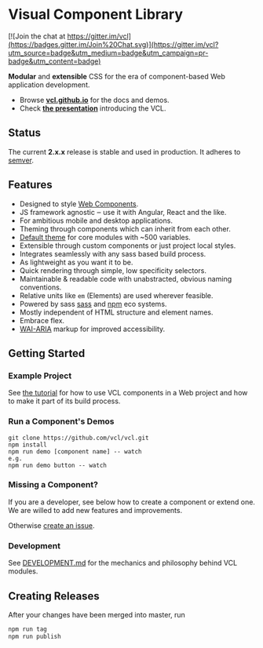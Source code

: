 # Visual Component Library

[![Join the chat at https://gitter.im/vcl](https://badges.gitter.im/Join%20Chat.svg)](https://gitter.im/vcl?utm_source=badge&utm_medium=badge&utm_campaign=pr-badge&utm_content=badge)

**Modular** and **extensible** CSS for the era of component-based
Web application development.

- Browse **[vcl.github.io](https://vcl.github.io/)** for the docs and demos.
- Check **[the presentation](https://vcl.github.io/presentation/index.html)**
introducing the VCL.

## Status

The current **2.x.x** release is stable and used in production. It adheres to
[semver](http://semver.org/).

## Features

- Designed to style [Web Components](http://webcomponents.org/).
- JS framework agnostic ‒ use it with Angular, React and the like.
- For ambitious mobile and desktop applications.
- Theming through components which can inherit from each other.
- [Default theme](https://github.com/vcl/vcl/packages/vcl/theme)
  for core modules with ~500 variables.
- Extensible through custom components or just project local styles.
- Integrates seamlessly with any sass based build process.
- As lightweight as you want it to be.
- Quick rendering through simple, low specificity selectors.
- Maintainable & readable code with unabstracted, obvious naming conventions.
- Relative units like `em` (Elements) are used wherever feasible.
- Powered by sass [sass](https://sass-lang.com/)
  and [npm](https://www.npmjs.org/) eco systems.
- Mostly independent of HTML structure and element names.
- Embrace flex.
- [WAI-ARIA](https://www.w3.org/WAI/standards-guidelines/aria/) markup for improved accessibility.

## Getting Started

### Example Project

See [the tutorial](https://github.com/vcl/vcl/tree/master/doc/tutorial) for
how to use VCL components in a Web project and how to make it part of its
build process.

### Run a Component's Demos

```
git clone https://github.com/vcl/vcl.git
npm install
npm run demo [component name] -- watch
e.g.
npm run demo button -- watch
```

### Missing a Component?

If you are a developer, see below how to create a component or extend one.
We are willed to add new features and improvements.

Otherwise [create an issue](https://vcl.github.io/issues).

### Development

See [DEVELOPMENT.md](DEVELOPMENT.md)
for the mechanics and philosophy behind VCL modules.

## Creating Releases

After your changes have been merged into master, run

```sh
npm run tag
npm run publish
```
